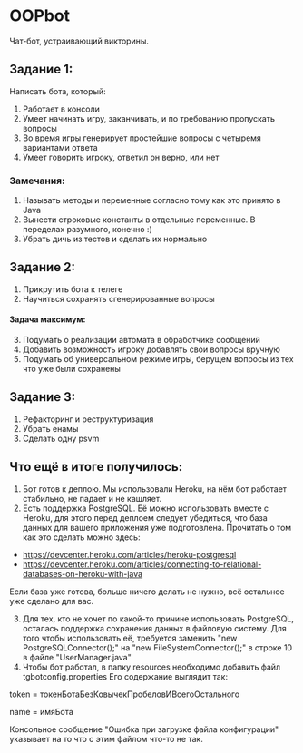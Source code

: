 # OOPbot

Чат-бот, устраивающий викторины.

## Задание 1:
Написать бота, который:
1. Работает в консоли
2. Умеет начинать игру, заканчивать, и по требованию пропускать вопросы
3. Во время игры генерирует простейшие вопросы с четыремя вариантами ответа
4. Умеет говорить игроку, ответил он верно, или нет


### Замечания:
1. Называть методы и переменные согласно тому как это принято в Java
2. Вынести строковые константы в отдельные переменные. В переделах разумного, конечно :)
3. Убрать дичь из тестов и сделать их нормально



## Задание 2:
1. Прикрутить бота к телеге
2. Научиться сохранять сгенерированные вопросы
#### Задача максимум:
3. Подумать о реализации автомата в обработчике сообщений
4. Добавить возможность игроку добавлять свои вопросы вручную
5. Подумать об универсальном режиме игры, берущем вопросы из тех что уже были сохранены


## Задание 3:
1. Рефакторинг и реструктуризация
2. Убрать енамы
3. Сделать одну psvm


## Что ещё в итоге получилось:
1. Бот готов к деплою. Мы использовали Heroku, на нём бот работает стабильно, 
не падает и не кашляет.
2. Есть поддержка PostgreSQL. Её можно использовать вместе с Heroku, для этого 
перед деплоем следует убедиться, что база данных для вашего приложения уже подготовлена. 
Прочитать о том как это сделать можно здесь:
- https://devcenter.heroku.com/articles/heroku-postgresql
- https://devcenter.heroku.com/articles/connecting-to-relational-databases-on-heroku-with-java

Если база уже готова, больше ничего делать не нужно, всё остальное уже сделано для вас.

3. Для тех, кто не хочет по какой-то причине использовать PostgreSQL, осталась поддержка
 сохранения данных в файловую систему. Для того чтобы использовать её, требуется заменить 
"new PostgreSQLConnector();" на "new FileSystemConnector();" 
в строке 10 в файле "UserManager.java"
4. Чтобы бот работал, в папку resources необходимо добавить файл tgbotconfig.properties
Его содержание выглядит так:

token = токенБотаБезКовычекПробеловИВсегоОстального

name = имяБота

Консольное сообщение "Ошибка при загрузке файла конфигурации" указывает на то что 
с этим файлом что-то не так.
